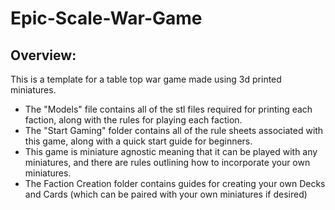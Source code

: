 # Epic-Scale-War-Game
## Overview:
This is a template for a table top war game made using 3d printed miniatures.
- The "Models" file contains all of the stl files required for printing each faction, along with the rules for playing each faction.
- The "Start Gaming" folder contains all of the rule sheets associated with this game, along with a quick start guide for beginners.
- This game is miniature agnostic meaning that it can be played with any miniatures, and there are rules outlining how to incorporate your own miniatures.
- The Faction Creation folder contains guides for creating your own Decks and Cards (which can be paired with your own miniatures if desired)

